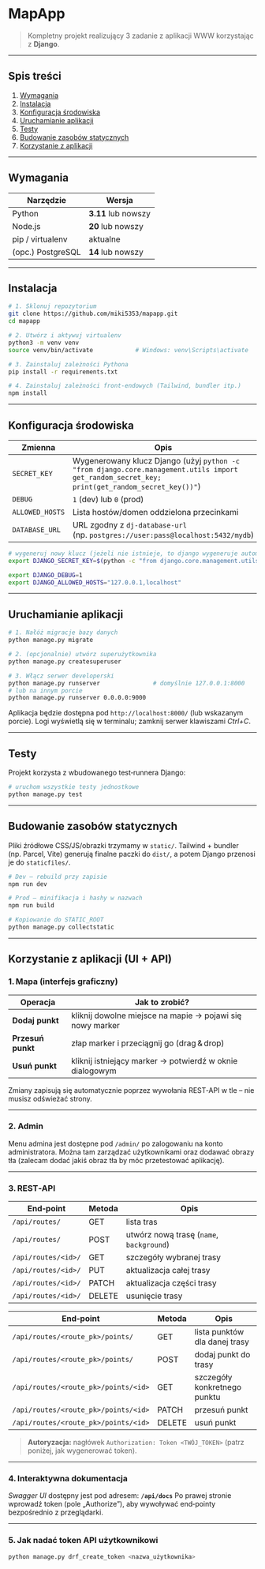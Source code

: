 # MapApp

> Kompletny projekt realizujący 3 zadanie z aplikacji WWW korzystając z **Django**.

---

## Spis treści

1. [Wymagania](#wymagania)
2. [Instalacja](#instalacja)
3. [Konfiguracja środowiska](#konfiguracja-środowiska)
4. [Uruchamianie aplikacji](#uruchamianie-aplikacji)
5. [Testy](#testy)
6. [Budowanie zasobów statycznych](#budowanie-zasobów-statycznych)
7. [Korzystanie z aplikacji](#korzystanie-zaplikacji-uiapi)

---

## Wymagania

| Narzędzie         | Wersja              |
| ----------------- | ------------------- |
| Python            | **3.11** lub nowszy |
| Node.js           | **20** lub nowszy   |
| pip / virtualenv  | aktualne            |
| (opc.) PostgreSQL | **14** lub nowszy   |

---

## Instalacja

```bash
# 1. Sklonuj repozytorium
git clone https://github.com/miki5353/mapapp.git
cd mapapp

# 2. Utwórz i aktywuj virtualenv
python3 -m venv venv
source venv/bin/activate            # Windows: venv\Scripts\activate

# 3. Zainstaluj zależności Pythona
pip install -r requirements.txt

# 4. Zainstaluj zależności front‑endowych (Tailwind, bundler itp.)
npm install
```

---

## Konfiguracja środowiska


| Zmienna                   | Opis                                                                                                                                          |
| ------------------------- | --------------------------------------------------------------------------------------------------------------------------------------------- |
| `SECRET_KEY`              | Wygenerowany klucz Django (użyj `python -c "from django.core.management.utils import get_random_secret_key; print(get_random_secret_key())"`) |
| `DEBUG`                   | `1` (dev) lub `0` (prod)                                                                                                                      |
| `ALLOWED_HOSTS`           | Lista hostów/domen oddzielona przecinkami                                                                                                     |
| `DATABASE_URL`            | URL zgodny z `dj-database-url` (np. `postgres://user:pass@localhost:5432/mydb`)                                                               |

```bash
# wygeneruj nowy klucz (jeżeli nie istnieje, to django wygeneruje automatycznie)
export DJANGO_SECRET_KEY=$(python -c "from django.core.management.utils import get_random_secret_key; print(get_random_secret_key())")

export DJANGO_DEBUG=1
export DJANGO_ALLOWED_HOSTS="127.0.0.1,localhost"
```
---

## Uruchamianie aplikacji

```bash
# 1. Nałóż migracje bazy danych
python manage.py migrate

# 2. (opcjonalnie) utwórz superużytkownika
python manage.py createsuperuser

# 3. Włącz serwer developerski
python manage.py runserver               # domyślnie 127.0.0.1:8000
# lub na innym porcie
python manage.py runserver 0.0.0.0:9000
```

Aplikacja będzie dostępna pod `http://localhost:8000/` (lub wskazanym porcie). Logi wyświetlą się w terminalu; zamknij serwer klawiszami *Ctrl+C*.

---

## Testy

Projekt korzysta z wbudowanego test‑runnera Django:


```bash
# uruchom wszystkie testy jednostkowe
python manage.py test
```



---

## Budowanie zasobów statycznych

Pliki źródłowe CSS/JS/obrazki trzymamy w `static/`. Tailwind + bundler (np. Parcel, Vite) generują finalne paczki do `dist/`, a potem Django przenosi je do `staticfiles/`.

```bash
# Dev – rebuild przy zapisie
npm run dev

# Prod – minifikacja i hashy w nazwach
npm run build

# Kopiowanie do STATIC_ROOT
python manage.py collectstatic
```
---

## Korzystanie z aplikacji (UI + API)

### 1. Mapa (interfejs graficzny)

| Operacja                    | Jak to zrobić?                                   |
|-----------------------------|--------------------------------------------------|
| **Dodaj punkt**             | kliknij dowolne miejsce na mapie → pojawi się nowy marker |
| **Przesuń punkt**           | złap marker i przeciągnij go (drag & drop)       |
| **Usuń punkt**              | kliknij istniejący marker → potwierdź w oknie dialogowym |

Zmiany zapisują się automatycznie poprzez wywołania REST‑API w tle – nie musisz odświeżać strony.

---

### 2. Admin

Menu admina jest dostępne pod `/admin/` po zalogowaniu na konto administratora. Można tam zarządzać użytkownikami oraz dodawać obrazy tła (zalecam dodać jakiś obraz tła by móc przetestować aplikację).

---

### 3. REST‑API

| End‑point                | Metoda | Opis                                                |
|--------------------------|--------|-----------------------------------------------------|
| `/api/routes/`           | GET    | lista tras                                          |
| `/api/routes/`           | POST   | utwórz nową trasę (`name`, `background`)            |
| `/api/routes/<id>/`      | GET    | szczegóły wybranej trasy                            |
| `/api/routes/<id>/`      | PUT    | aktualizacja całej trasy                            |
| `/api/routes/<id>/`      | PATCH  | aktualizacja części trasy                           |
| `/api/routes/<id>/`      | DELETE | usunięcie trasy                                     |

| End‑point                           | Metoda  | Opis                                    |
|-------------------------------------|---------|-----------------------------------------|
| `/api/routes/<route_pk>/points/`    | GET     | lista punktów dla danej trasy           |
| `/api/routes/<route_pk>/points/`    | POST    | dodaj punkt do trasy                    |
| `/api/routes/<route_pk>/points/<id>`| GET     | szczegóły konkretnego punktu            |
| `/api/routes/<route_pk>/points/<id>`| PATCH   | przesuń punkt                           |
| `/api/routes/<route_pk>/points/<id>`| DELETE  | usuń punkt                              |

> **Autoryzacja:** nagłówek `Authorization: Token <TWÓJ_TOKEN>`
> (patrz poniżej, jak wygenerować token).

---

### 4. Interaktywna dokumentacja

*Swagger UI* dostępny jest pod adresem: **`/api/docs`**
Po prawej stronie wprowadź token (pole „Authorize”), aby wywoływać end‑pointy bezpośrednio z przeglądarki.

---

### 5. Jak nadać token API użytkownikowi

```bash
python manage.py drf_create_token <nazwa_użytkownika>
```
